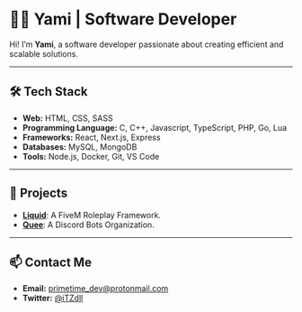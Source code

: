 # 👨‍💻 **Yami** | Software Developer  

Hi! I’m **Yami**, a software developer passionate about creating efficient and scalable solutions.  

---

## 🛠️ **Tech Stack**  
- **Web:** HTML, CSS, SASS
- **Programming Language:** C, C++, Javascript, TypeScript, PHP, Go, Lua
- **Frameworks:** React, Next.js, Express
- **Databases:** MySQL, MongoDB  
- **Tools:** Node.js, Docker, Git, VS Code

---

## 📂 **Projects**  
- [**Liquid**](https://github.com/Liquid-CS/Liquid): A FiveM Roleplay Framework.  
- [**Quee**](https://github.com/Quee-Corporation): A Discord Bots Organization.  

---

## 📫 **Contact Me**  
- **Email:** [primetime_dev@protonmail.com](mailto:primetime_dev@protonmail.com)  
- **Twitter:** [@iTZdll](https://twitter.com/iTZdll)  
